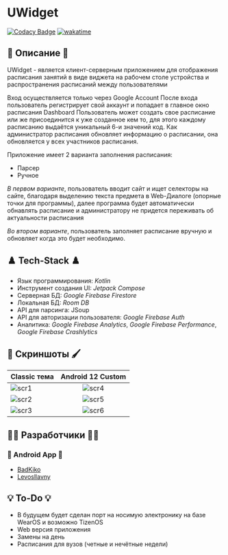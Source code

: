 # UWidget
[![Codacy Badge](https://app.codacy.com/project/badge/Grade/9fcf2381f42d4933bf9740dc6f1c0cc5)](https://www.codacy.com?utm_source=github.com&amp;utm_medium=referral&amp;utm_content=BadKiko/UWidget&amp;utm_campaign=Badge_Grade)
[![wakatime](https://wakatime.com/badge/user/28a2f792-7e9a-4dd3-97e0-a2515ca044d0/project/3cea3d49-8ae3-43b3-bdb0-fd5dabd61080.svg)](https://wakatime.com/badge/user/28a2f792-7e9a-4dd3-97e0-a2515ca044d0/project/3cea3d49-8ae3-43b3-bdb0-fd5dabd61080)
## 📄 Описание 📄
UWidget - является клиент-серверным приложением для отображения расписания занятий в виде виджета на рабочем столе устройства и распространения расписаний между пользователями

Вход осуществляется только через Google Account
После входа пользователь регистрирует свой аккаунт и попадает в главное окно расписания Dashboard
Пользователь может создать свое расписание или же присоединится к уже созданное кем то, для этого каждому расписанию выдаётся уникальный 6-и значений код.
Как администратор расписания обновляет информацию о расписании, она обновляется у всех участников расписания.

Приложение имеет 2 варианта заполнения расписания:
- Парсер
- Ручное

*В первом варианте*, пользователь вводит сайт и ищет селекторы на сайте, благодаря выделению текста предмета в Web-Диалоге (опорные точки для программы), далее программа будет автоматически обнавлять расписание и администратору не придется переживать об актуальности расписания

*Во втором варианте*, пользователь заполняет расписание вручную и обновляет когда это будет необходимо.

## ♟️ Tech-Stack ♟️
- Язык программирования: *Kotlin*
- Инструмент создания UI: *Jetpack Compose*
- Серверная БД: *Google Firebase Firestore*
- Локальная БД: *Room DB*
- API для парсинга: JSoup
- API для авторизации пользователя: *Google Firebase Auth*
- Аналитика: *Google Firebase Analytics*, *Google Firebase Performance*, *Google Firebase Crashlytics*

## 🎨 Скриншоты 🖌️
| Classic тема       | Android 12 Custom         
| ------------------ |:------------------:|
|![scr1](https://github.com/BadKiko/UWidget/blob/master/IMG_20220616_174943_344.jpg?raw=true "Скриншот 1")|![scr4](https://github.com/BadKiko/UWidget/blob/master/Screenshot_20220616-175104_UWidget.png?raw=true "Скриншот 4")|
|![scr2](https://github.com/BadKiko/UWidget/blob/master/IMG_20220616_175050_350.jpg?raw=true "Скриншот 2")|![scr5](https://github.com/BadKiko/UWidget/blob/master/Screenshot_20220616-175112_UWidget.png?raw=true "Скриншот 5")|
|![scr3](https://github.com/BadKiko/UWidget/blob/master/IMG_20220616_175059_797.jpg?raw=true "Скриншот 3")|![scr6](https://github.com/BadKiko/UWidget/blob/master/Screenshot_20220616-175126_UWidget.png?raw=true "Скриншот 6")| 

## 🧑‍💻 Разработчики 🧑‍💻
### 📱 Android App 📱
- [BadKiko](https://github.com/BadKiko)
- [Levosllavny](https://github.com/Levosllavny)

## 💡 To-Do 💡
- В будущем будет сделан порт на носимую электронику на базе WearOS и возможно TizenOS
- Web версия приложения
- Замены на день
- Расписания для вузов (четные и нечётные недели)
